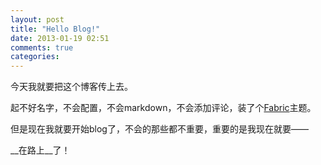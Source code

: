 ```yaml
---
layout: post
title: "Hello Blog!"
date: 2013-01-19 02:51
comments: true
categories: 
---
```

今天我就要把这个博客传上去。

起不好名字，不会配置，不会markdown，不会添加评论，装了个[Fabric](http://panks.me/blog/2013/01/new-octopress-theme-fabric/)主题。

但是现在我就要开始blog了，不会的那些都不重要，重要的是我现在就要——

__在路上__了！

